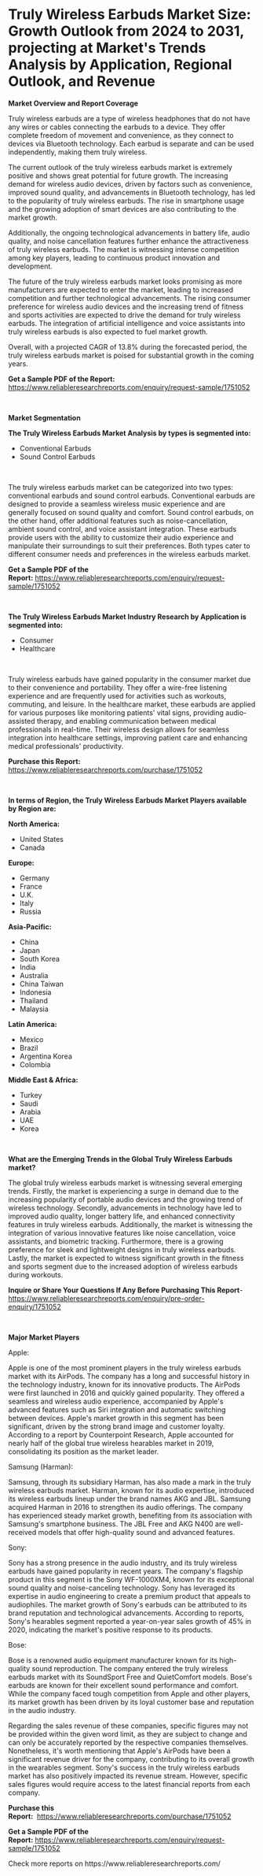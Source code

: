 <p><h1>Truly Wireless Earbuds Market Size: Growth Outlook from 2024 to 2031, projecting at Market's Trends Analysis by Application, Regional Outlook, and Revenue</h1></p><p><strong>Market Overview and Report Coverage</strong></p>
<p><p>Truly wireless earbuds are a type of wireless headphones that do not have any wires or cables connecting the earbuds to a device. They offer complete freedom of movement and convenience, as they connect to devices via Bluetooth technology. Each earbud is separate and can be used independently, making them truly wireless.</p><p>The current outlook of the truly wireless earbuds market is extremely positive and shows great potential for future growth. The increasing demand for wireless audio devices, driven by factors such as convenience, improved sound quality, and advancements in Bluetooth technology, has led to the popularity of truly wireless earbuds. The rise in smartphone usage and the growing adoption of smart devices are also contributing to the market growth.</p><p>Additionally, the ongoing technological advancements in battery life, audio quality, and noise cancellation features further enhance the attractiveness of truly wireless earbuds. The market is witnessing intense competition among key players, leading to continuous product innovation and development.</p><p>The future of the truly wireless earbuds market looks promising as more manufacturers are expected to enter the market, leading to increased competition and further technological advancements. The rising consumer preference for wireless audio devices and the increasing trend of fitness and sports activities are expected to drive the demand for truly wireless earbuds. The integration of artificial intelligence and voice assistants into truly wireless earbuds is also expected to fuel market growth.</p><p>Overall, with a projected CAGR of 13.8% during the forecasted period, the truly wireless earbuds market is poised for substantial growth in the coming years.</p></p>
<p><strong>Get a Sample PDF of the Report:</strong> <a href="https://www.reliableresearchreports.com/enquiry/request-sample/1751052">https://www.reliableresearchreports.com/enquiry/request-sample/1751052</a></p>
<p>&nbsp;</p>
<p><strong>Market Segmentation</strong></p>
<p><strong>The Truly Wireless Earbuds Market Analysis by types is segmented into:</strong></p>
<p><ul><li>Conventional Earbuds</li><li>Sound Control Earbuds</li></ul></p>
<p>&nbsp;</p>
<p><p>The truly wireless earbuds market can be categorized into two types: conventional earbuds and sound control earbuds. Conventional earbuds are designed to provide a seamless wireless music experience and are generally focused on sound quality and comfort. Sound control earbuds, on the other hand, offer additional features such as noise-cancellation, ambient sound control, and voice assistant integration. These earbuds provide users with the ability to customize their audio experience and manipulate their surroundings to suit their preferences. Both types cater to different consumer needs and preferences in the wireless earbuds market.</p></p>
<p><strong>Get a Sample PDF of the Report:</strong>&nbsp;<a href="https://www.reliableresearchreports.com/enquiry/request-sample/1751052">https://www.reliableresearchreports.com/enquiry/request-sample/1751052</a></p>
<p>&nbsp;</p>
<p><strong>The Truly Wireless Earbuds Market Industry Research by Application is segmented into:</strong></p>
<p><ul><li>Consumer</li><li>Healthcare</li></ul></p>
<p>&nbsp;</p>
<p><p>Truly wireless earbuds have gained popularity in the consumer market due to their convenience and portability. They offer a wire-free listening experience and are frequently used for activities such as workouts, commuting, and leisure. In the healthcare market, these earbuds are applied for various purposes like monitoring patients' vital signs, providing audio-assisted therapy, and enabling communication between medical professionals in real-time. Their wireless design allows for seamless integration into healthcare settings, improving patient care and enhancing medical professionals' productivity.</p></p>
<p><strong>Purchase this Report:</strong>&nbsp; <a href="https://www.reliableresearchreports.com/purchase/1751052">https://www.reliableresearchreports.com/purchase/1751052</a></p>
<p>&nbsp;</p>
<p><strong>In terms of Region, the Truly Wireless Earbuds Market Players available by Region are:</strong></p>
<p>
    <p> <strong> North America: </strong>
        <ul>
            <li>United States</li>
            <li>Canada</li>
        </ul>
        </p> 
    <p> <strong> Europe: </strong>
        <ul>
            <li>Germany</li>
            <li>France</li>
            <li>U.K.</li>
            <li>Italy</li>
            <li>Russia</li>
        </ul>
        </p> 
    <p> <strong> Asia-Pacific: </strong>
        <ul>
            <li>China</li>
            <li>Japan</li>
            <li>South Korea</li>
            <li>India</li>
            <li>Australia</li>
            <li>China Taiwan</li>
            <li>Indonesia</li>
            <li>Thailand</li>
            <li>Malaysia</li>
        </ul>
        </p> 
    <p> <strong> Latin America: </strong>
        <ul>
            <li>Mexico</li>
            <li>Brazil</li>
            <li>Argentina Korea</li>
            <li>Colombia</li>
        </ul>
        </p> 
    <p> <strong> Middle East & Africa: </strong>
        <ul>
            <li>Turkey</li>
            <li>Saudi</li>
            <li>Arabia</li>
            <li>UAE</li>
            <li>Korea</li>
        </ul>
    </p>
    </p>
<p>&nbsp;</p>
<p><strong>What are the Emerging Trends in the Global Truly Wireless Earbuds market?</strong></p>
<p><p>The global truly wireless earbuds market is witnessing several emerging trends. Firstly, the market is experiencing a surge in demand due to the increasing popularity of portable audio devices and the growing trend of wireless technology. Secondly, advancements in technology have led to improved audio quality, longer battery life, and enhanced connectivity features in truly wireless earbuds. Additionally, the market is witnessing the integration of various innovative features like noise cancellation, voice assistants, and biometric tracking. Furthermore, there is a growing preference for sleek and lightweight designs in truly wireless earbuds. Lastly, the market is expected to witness significant growth in the fitness and sports segment due to the increased adoption of wireless earbuds during workouts.</p></p>
<p><strong>Inquire or Share Your Questions If Any Before Purchasing This Report</strong>- <a href="https://www.reliableresearchreports.com/enquiry/pre-order-enquiry/1751052">https://www.reliableresearchreports.com/enquiry/pre-order-enquiry/1751052</a></p>
<p>&nbsp;</p>
<p><strong>Major Market Players</strong></p>
<p><p>Apple:</p><p>Apple is one of the most prominent players in the truly wireless earbuds market with its AirPods. The company has a long and successful history in the technology industry, known for its innovative products. The AirPods were first launched in 2016 and quickly gained popularity. They offered a seamless and wireless audio experience, accompanied by Apple's advanced features such as Siri integration and automatic switching between devices. Apple's market growth in this segment has been significant, driven by the strong brand image and customer loyalty. According to a report by Counterpoint Research, Apple accounted for nearly half of the global true wireless hearables market in 2019, consolidating its position as the market leader.</p><p>Samsung (Harman):</p><p>Samsung, through its subsidiary Harman, has also made a mark in the truly wireless earbuds market. Harman, known for its audio expertise, introduced its wireless earbuds lineup under the brand names AKG and JBL. Samsung acquired Harman in 2016 to strengthen its audio offerings. The company has experienced steady market growth, benefiting from its association with Samsung's smartphone business. The JBL Free and AKG N400 are well-received models that offer high-quality sound and advanced features.</p><p>Sony:</p><p>Sony has a strong presence in the audio industry, and its truly wireless earbuds have gained popularity in recent years. The company's flagship product in this segment is the Sony WF-1000XM4, known for its exceptional sound quality and noise-canceling technology. Sony has leveraged its expertise in audio engineering to create a premium product that appeals to audiophiles. The market growth of Sony's earbuds can be attributed to its brand reputation and technological advancements. According to reports, Sony's hearables segment reported a year-on-year sales growth of 45% in 2020, indicating the market's positive response to its products.</p><p>Bose:</p><p>Bose is a renowned audio equipment manufacturer known for its high-quality sound reproduction. The company entered the truly wireless earbuds market with its SoundSport Free and QuietComfort models. Bose's earbuds are known for their excellent sound performance and comfort. While the company faced tough competition from Apple and other players, its market growth has been driven by its loyal customer base and reputation in the audio industry.</p><p>Regarding the sales revenue of these companies, specific figures may not be provided within the given word limit, as they are subject to change and can only be accurately reported by the respective companies themselves. Nonetheless, it's worth mentioning that Apple's AirPods have been a significant revenue driver for the company, contributing to its overall growth in the wearables segment. Sony's success in the truly wireless earbuds market has also positively impacted its revenue stream. However, specific sales figures would require access to the latest financial reports from each company.</p></p>
<p><strong>Purchase this Report:</strong>&nbsp;&nbsp;<a href="https://www.reliableresearchreports.com/purchase/1751052">https://www.reliableresearchreports.com/purchase/1751052</a></p>
<p></p>
<p><strong>Get a Sample PDF of the Report:</strong>&nbsp;<a href="https://www.reliableresearchreports.com/enquiry/request-sample/1751052">https://www.reliableresearchreports.com/enquiry/request-sample/1751052</a></p>
<p>Check more reports on https://www.reliableresearchreports.com/</p>